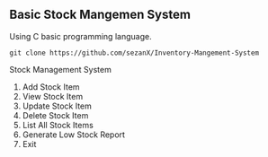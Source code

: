 ## Basic Stock Mangemen System
Using C basic programming language.

`git clone https://github.com/sezanX/Inventory-Mangement-System`

<!--# How To work-
<strong>Add items:</strong> Allow users to input item details (name, quantity, price). <br>
<strong>View items:</strong> Display a list of all items and their details.<br>
<strong>Update items:</strong> Modify item details (quantity, price).<br>
<strong>Delete items:</strong> Remove items from the inventory.-->

Stock Management System
1. Add Stock Item
2. View Stock Item
3. Update Stock Item
4. Delete Stock Item
5. List All Stock Items
6. Generate Low Stock Report
7. Exit
